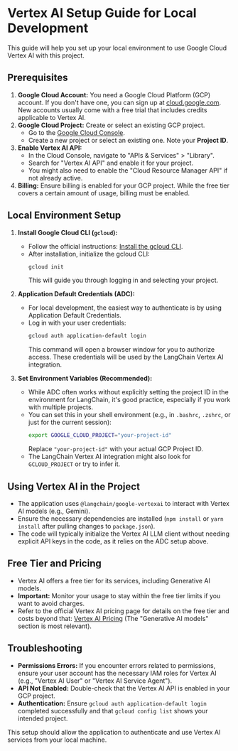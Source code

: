 # Vertex AI Setup Guide for Local Development

This guide will help you set up your local environment to use Google Cloud Vertex AI with this project.

## Prerequisites

1.  **Google Cloud Account:** You need a Google Cloud Platform (GCP) account. If you don't have one, you can sign up at [cloud.google.com](https://cloud.google.com/). New accounts usually come with a free trial that includes credits applicable to Vertex AI.
2.  **Google Cloud Project:** Create or select an existing GCP project.
    *   Go to the [Google Cloud Console](https://console.cloud.google.com/).
    *   Create a new project or select an existing one. Note your **Project ID**.
3.  **Enable Vertex AI API:**
    *   In the Cloud Console, navigate to "APIs & Services" > "Library".
    *   Search for "Vertex AI API" and enable it for your project.
    *   You might also need to enable the "Cloud Resource Manager API" if not already active.
4.  **Billing:** Ensure billing is enabled for your GCP project. While the free tier covers a certain amount of usage, billing must be enabled.

## Local Environment Setup

1.  **Install Google Cloud CLI (`gcloud`):**
    *   Follow the official instructions: [Install the gcloud CLI](https://cloud.google.com/sdk/docs/install).
    *   After installation, initialize the gcloud CLI:
        ```bash
        gcloud init
        ```
        This will guide you through logging in and selecting your project.

2.  **Application Default Credentials (ADC):**
    *   For local development, the easiest way to authenticate is by using Application Default Credentials.
    *   Log in with your user credentials:
        ```bash
        gcloud auth application-default login
        ```
        This command will open a browser window for you to authorize access. These credentials will be used by the LangChain Vertex AI integration.

3.  **Set Environment Variables (Recommended):**
    *   While ADC often works without explicitly setting the project ID in the environment for LangChain, it's good practice, especially if you work with multiple projects.
    *   You can set this in your shell environment (e.g., in `.bashrc`, `.zshrc`, or just for the current session):
        ```bash
        export GOOGLE_CLOUD_PROJECT="your-project-id"
        ```
        Replace `"your-project-id"` with your actual GCP Project ID.
    *   The LangChain Vertex AI integration might also look for `GCLOUD_PROJECT` or try to infer it.

## Using Vertex AI in the Project

*   The application uses `@langchain/google-vertexai` to interact with Vertex AI models (e.g., Gemini).
*   Ensure the necessary dependencies are installed (`npm install` or `yarn install` after pulling changes to `package.json`).
*   The code will typically initialize the Vertex AI LLM client without needing explicit API keys in the code, as it relies on the ADC setup above.

## Free Tier and Pricing

*   Vertex AI offers a free tier for its services, including Generative AI models.
*   **Important:** Monitor your usage to stay within the free tier limits if you want to avoid charges.
*   Refer to the official Vertex AI pricing page for details on the free tier and costs beyond that: [Vertex AI Pricing](https://cloud.google.com/vertex-ai/pricing#generative_ai_models) (The "Generative AI models" section is most relevant).

## Troubleshooting

*   **Permissions Errors:** If you encounter errors related to permissions, ensure your user account has the necessary IAM roles for Vertex AI (e.g., "Vertex AI User" or "Vertex AI Service Agent").
*   **API Not Enabled:** Double-check that the Vertex AI API is enabled in your GCP project.
*   **Authentication:** Ensure `gcloud auth application-default login` completed successfully and that `gcloud config list` shows your intended project.

This setup should allow the application to authenticate and use Vertex AI services from your local machine.
